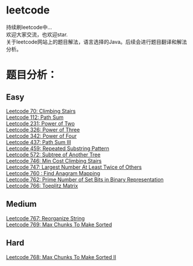 # leetcode
持续刷leetcode中...  
欢迎大家交流，也欢迎star.  
关于leetcode网站上的题目解法，语言选择的Java。后续会进行题目翻译和解法分析。

# 题目分析：
## Easy
[Leetcode 70: Climbing Stairs](https://zhuanlan.zhihu.com/p/32980698)  
[Leetcode 112: Path Sum](https://zhuanlan.zhihu.com/p/33336607)  
[Leetcode 231: Power of Two](https://zhuanlan.zhihu.com/p/33133657)  
[Leetcode 326: Power of Three](https://zhuanlan.zhihu.com/p/33133657)    
[Leetcode 342: Power of Four](https://zhuanlan.zhihu.com/p/33133657)  
[Leetcode 437: Path Sum III](https://zhuanlan.zhihu.com/p/33336607)  
[Leetcode 459: Repeated Substring Pattern](https://zhuanlan.zhihu.com/p/34090604)  
[Leetcode 572: Subtree of Another Tree](https://zhuanlan.zhihu.com/p/33116824)  
[Leetcode 746: Min Cost Climbing Stairs](https://zhuanlan.zhihu.com/p/32980698)  
[Leetcode 747: Largest Number At Least Twice of Others](https://zhuanlan.zhihu.com/p/32922447)  
[Leetcode 760 : Find Anagram Mapping](https://zhuanlan.zhihu.com/p/32898667)  
[Leetcode 762: Prime Number of Set Bits in Binary Representation](https://zhuanlan.zhihu.com/p/32944489)  
[Leetcode 766: Toeplitz Matrix](https://zhuanlan.zhihu.com/p/33194463)  
## Medium
[Leetcode 767: Reorganize String](https://zhuanlan.zhihu.com/p/33231348)  
[Leetcode 769: Max Chunks To Make Sorted](https://zhuanlan.zhihu.com/p/33268136)  
## Hard  
[Leetcode 768: Max Chunks To Make Sorted II](https://zhuanlan.zhihu.com/p/33268136)  
